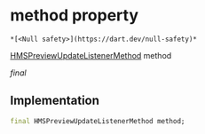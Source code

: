 


# method property




    *[<Null safety>](https://dart.dev/null-safety)*


[HMSPreviewUpdateListenerMethod](../../hmssdk_flutter/HMSPreviewUpdateListenerMethod-class.md) method
  
_final_






## Implementation

```dart
final HMSPreviewUpdateListenerMethod method;


```







